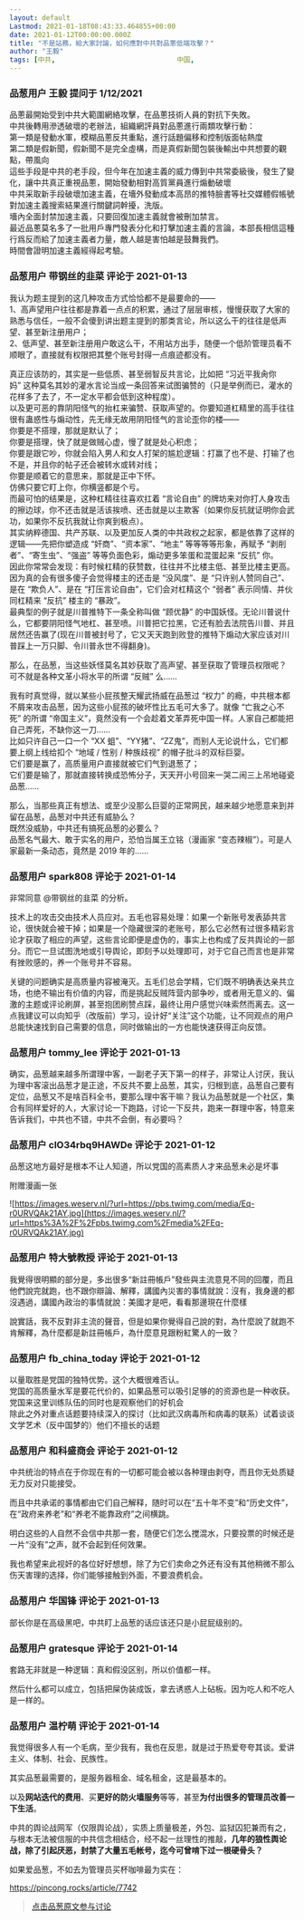 ```yaml
---
layout: default
Lastmod: 2021-01-18T08:43:33.464855+00:00
date: 2021-01-12T00:00:00.000Z
title: "不是站務，給大家討論，如何應對中共對品蔥低端攻擊？"
author: "王毅"
tags: [中共,								中国,								加速主义]
---
```



### 品葱用户 **王毅** 提问于 1/12/2021
    
品蔥最開始受到中共大範圍網絡攻擊，在品蔥技術人員的對抗下失敗。  
中共後轉用滲透破壞的老辦法，組織網評員對品蔥進行兩類攻擊行動：  
第一類是發動水軍，模糊品蔥反共重點，進行話題偏移和控制版面帖熱度  
第二類是假新聞，假新聞不是完全虛構，而是真假新聞包裝後輸出中共想要的觀點，帶風向  
這些手段是中共的老手段，但今年在加速主義的威力傳到中共常委級後，發生了變化，讓中共真正重視品蔥，開始發動相對高質黨員進行煽動破壞  
中共采取新手段破壞加速主義，在墻外發動成本高昂的推特臉書等社交媒體假帳號對加速主義搜索結果進行關鍵詞幹擾，洗版。  
墻內全面封禁加速主義，只要回復加速主義就會被刪加禁言。  
最近品蔥莫名多了一批用戶專門發表分化和打擊加速主義的言論，本部長相信這種行爲反而給了加速主義者力量，敵人越是害怕越是鼓舞我們。  
時間會證明加速主義經得起考驗。
    
                

### 品葱用户 **带钢丝的韭菜** 评论于 2021-01-13
        
我认为题主提到的这几种攻击方式恰恰都不是最要命的——  
1、高声望用户往往都是靠着一点点的积累，通过了层层审核，慢慢获取了大家的熟悉与信任，一般不会傻到讲出题主提到的那类言论，所以这么干的往往是低声望、甚至新注册用户；  
2、低声望、甚至新注册用户敢这么干，不用站方出手，随便一个低阶管理员看不顺眼了，直接就有权限把其整个账号封得一点痕迹都没有。  
  
真正应该防的，其实是一些低质、甚至弱智反共言论，比如把 “习近平我肏你妈” 这种莫名其妙的灌水言论当成一条回答来试图骗赞的（只是举例而已，灌水的花样多了去了，不一定水平都会低到这种程度）。  
以及更可恶的靠阴阳怪气的抬杠来骗赞、获取声望的。你要知道杠精里的高手往往很有蛊惑性与煽动性，先无缘无故用阴阳怪气的言论歪你的楼——  
你要是不搭理，那就是默认了；  
你要是搭理，快了就是做贼心虚，慢了就是处心积虑；  
你要是跟它吵，你就会陷入男人和女人打架的尴尬逻辑：打赢了也不是、打输了也不是，并且你的帖子还会被转水或转对线；  
你要是顺着它的意思来，那就是正中下怀。  
仿佛只要它盯上你，你横竖都是个亏。  
而最可怕的结果是，这种杠精往往喜欢扛着 “言论自由” 的牌坊来对你打人身攻击的擦边球，你不还击就是活该挨喷、还击就是以主欺客（如果你反抗就证明你会武功，如果你不反抗我就让你爽到极点）。  
其实纳粹德国、共产苏联、以及更加反人类的中共政权之起家，都是依靠了这样的逻辑——先把你塑造成 “奸商”、“资本家”、“地主” 等等等等形象，再赋予 “剥削者”、“寄生虫”、“强盗” 等等负面色彩，煽动更多笨蛋和混蛋起来 “反抗” 你。  
因此你常常会发现：有时候杠精的获赞数，往往并不比楼主低、甚至比楼主更高。因为真的会有很多傻子会觉得楼主的还击是 “没风度”、是 “只许别人赞同自己”、是在 “欺负人”、是在 “打压言论自由”，它们会对杠精这个 “弱者” 表示同情、并伙同杠精来 “反抗” 楼主的 “暴政”。  
最典型的例子就是川普推特下一条全称叫做 “顾优静” 的中国妖怪。无论川普说什么，它都要阴阳怪气地杠、甚至喷。川普把它拉黑，它还有脸去法院告川普、并且居然还告赢了(现在川普被封号了，它又天天跑到败登的推特下煽动大家应该对川普踩上一万只脚、令川普永世不得翻身)。  
  
那么，在品葱，当这些妖怪莫名其妙获取了高声望、甚至获取了管理员权限呢？  
可不就是各种文革小将水平的所谓 “反贼” 么……  
  
我有时真觉得，就以某些小屁孩整天耀武扬威在品葱过 “权力” 的瘾，中共根本都不屑来攻击品葱，因为这些小屁孩的破坏性比五毛可大多了。就像 “亡我之心不死” 的所谓 “帝国主义”，竟然没有一个会趁着文革弄死中国一样。人家自己都能把自己弄死，不缺你这一刀……  
比如只许自己一口一个 “XX 蛆”、“YY猪”、“ZZ鬼”，而别人无论说什么，它们都要上纲上线给扣个 “地域 / 性别 / 种族歧视” 的帽子批斗的双标巨婴。  
它们要是赢了，高质量用户直接就被它们气到退葱了；  
它们要是输了，那就直接转换成恐怖分子，天天开小号回来一哭二闹三上吊地碰瓷品葱……  
  
那么，当那些真正有想法、或至少没那么巨婴的正常网民，越来越少地愿意来到并留在品葱，品葱对中共还有威胁么？  
既然没威胁，中共还有搞死品葱的必要么？  
品葱名气最大、敢于实名的用户，恐怕当属王立铭（漫画家 “变态辣椒”）。可是人家最新一条动态，竟然是 2019 年的……
        
                

### 品葱用户 **spark808** 评论于 2021-01-14
        
非常同意 @带钢丝的韭菜 的分析。  
  
技术上的攻击交由技术人员应对。五毛也容易处理：如果一个新账号发表舔共言论，很快就会被干掉；如果是一个隐藏很深的老账号，那么它必然有过很多精彩言论才获取了相应的声望，这些言论即便是虚伪的，事实上也构成了反共舆论的一部分。而它一旦试图洗地或引导舆论，即刻予以处理即可，对于它自己而言也是非常有挫败感的，养一个账号并不容易。  
  
关键的问题确实是高质量内容被淹灭。五毛们总会学精，它们既不明确表达亲共立场，也绝不输出有价值的内容，而是挑起反贼阵营内部争吵，或者用无意义的、偏激的主题或评论刷屏，甚至抱团刷赞点踩，最终让用户感觉兴味索然而离去。这一点我建议可以向知乎（改版前）学习，设计好“关注”这个功能，让不同观点的用户总能快速找到自己需要的信息，同时做输出的一方也能快速获得正向反馈。
        
                

### 品葱用户 **tommy_lee** 评论于 2021-01-13
        
确实，品葱越来越多所谓理中客，一副老子天下第一的样子，非常让人讨厌，我认为理中客滚出品葱才是正途，不反共不要上品葱，其实，归根到底，品葱自己要有定位，品葱又不是啥百科全书，要那么理中客干嘛？我认为品葱就是一个社区，集合有同样爱好的人，大家讨论一下跑路，讨论一下反共，跑来一群理中客，特意来告诉我们，中共也不错，中共不会倒，有必要吗？
        
                

### 品葱用户 **clO34rbq9HAWDe** 评论于 2021-01-12
        
品葱这地方最好是根本不让人知道，所以党国的高素质人才来品葱未必是坏事  
  
附赠漫画一张  
  
![https://images.weserv.nl/?url=https://pbs.twimg.com/media/Eq-r0URVQAk21AY.jpg](https://images.weserv.nl/?url=https%3A%2F%2Fpbs.twimg.com%2Fmedia%2FEq-r0URVQAk21AY.jpg)
        
                

### 品葱用户 **特大號教授** 评论于 2021-01-13
        
我覺得很明顯的部分是，多出很多“新註冊帳戶”發些與主流意見不同的回覆，而且他們說完就跑，也不跟你辯論、解釋，講國內災害的事情就說：沒有，我身邊的都沒遇過，講國內政治的事情就說：美國才是吧，看看那邊現在什麼樣  
  
  
說實話，我不反對非主流的聲音，但是如果你覺得自己說的對，為什麼說了就跑不肯解釋，為什麼都是新註冊帳戶，為什麼意見跟粉紅驚人的一致？
        
                

### 品葱用户 **fb_china_today** 评论于 2021-01-12
        
以量取胜是党国的独特优势。这个大概很难否认。  
党国的高质量水军是要花代价的，如果品葱可以吸引足够的的资源也是一种收获。  
党国来这里训练队伍的同时也是观察他们的好机会  
除此之外对重点话题要持续深入的探讨（比如武汉病毒所和病毒的联系）试着谈谈文学艺术（反中国梦的）他们不擅长的话题
        
                

### 品葱用户 **和科盛商会** 评论于 2021-01-12
        
中共统治的特点在于你现在有的一切都可能会被以各种理由剥夺，而且你无处质疑无力反对只能接受。  
  
而且中共承诺的事情都由它们自己解释，随时可以在“五十年不变”和“历史文件”，在“政府来养老”和“养老不能靠政府”之间横跳。  
  
明白这些的人自然不会信中共那一套，随便它们怎么搅混水，只要投票的时候还是一片“没有”之声，就不会起到任何效果。  
  
我也希望来此视奸的各位好好想想，除了为它们卖命之外还有没有其他稍微不那么伤天害理的选择，你们能够接触到外面，不要浪费机会。
        
                

### 品葱用户 **华国锋** 评论于 2021-01-13
        
部长你是在高级黑吧，中共盯上品葱的话应该还只是小屁屁级别的。
        
                

### 品葱用户 **gratesque** 评论于 2021-01-14
        
套路无非就是一种逻辑：真和假没区别，所以价值都一样。  
  
然后什么都可以成立，包括把屎伪装成饭，拿去诱惑人上砧板。因为吃人和不吃人是一样的。
        
                

### 品葱用户 **温柠萌** 评论于 2021-01-14
        
我觉得很多人有一个毛病，至少我有，我也在反思，就是过于热爱夸夸其谈。爱讲主义、体制、社会、民族性。  
  
其实品葱最需要的，是服务器租金、域名租金，这是最基本的。  
  
以及**网站迭代的费用**、买**更好的防火墙服务**等等，甚至**为付出很多的管理员改善一下生活**。  
  
中共的舆论战网军（仅限舆论战），实质上质量极差，外包、监狱囚犯兼而有之，与根本无法被信服的中共信念相结合，经不起一丝理性的推敲，**几年的狼性舆论战，除了引起厌恶，封禁了大量五毛帐号，迄今可曾啃下过一根硬骨头？**  
  
如果爱品葱，不如去为管理员买杯咖啡最为实在：  
  
https://pincong.rocks/article/7742
        
                





> [点击品葱原文参与讨论](https://pincong.rocks/question/35486)

